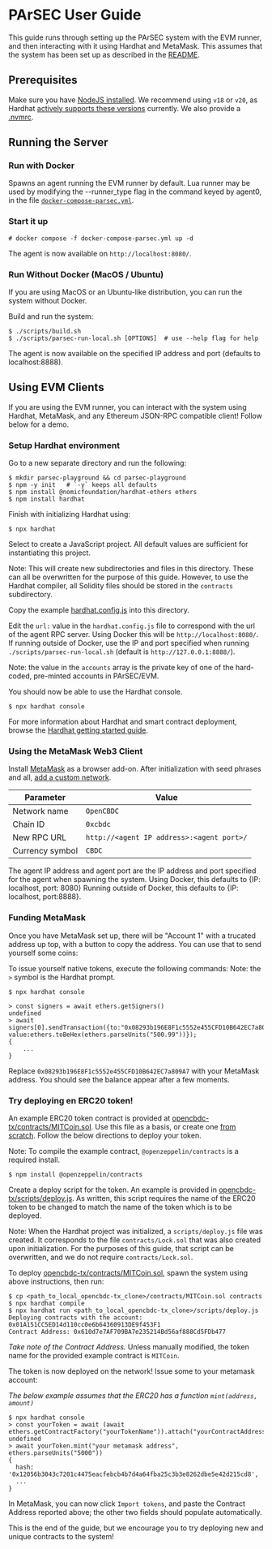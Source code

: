 # PArSEC User Guide

This guide runs through setting up the PArSEC system with the EVM runner, and then interacting with it using Hardhat and MetaMask.
This assumes that the system has been set up as described in the [README](https://github.com/mit-dci/opencbdc-tx#readme).

## Prerequisites

Make sure you have [NodeJS installed](https://github.com/nodesource/distributions/blob/master/README.md).
We recommend using `v18` or `v20`, as Hardhat [actively supports these versions](https://github.com/nodejs/release#release-schedule) currently.
We also provide a [.nvmrc](../.nvmrc).
## Running the Server
### Run with Docker

Spawns an agent running the EVM runner by default.
Lua runner may be used by modifying the --runner_type flag in the command keyed by agent0, in the file [`docker-compose-parsec.yml`](https://github.com/mit-dci/opencbdc-tx/blob/trunk/docker-compose-parsec.yml).

### Start it up
```console
# docker compose -f docker-compose-parsec.yml up -d
```

The agent is now available on `http://localhost:8080/`.


### Run Without Docker (MacOS / Ubuntu)
If you are using MacOS or an Ubuntu-like distribution, you can run the system without Docker.

Build and run the system:
```console
$ ./scripts/build.sh
$ ./scripts/parsec-run-local.sh [OPTIONS]  # use --help flag for help
```
The agent is now available on the specified IP address and port (defaults to localhost:8888).

## Using EVM Clients
If you are using the EVM runner, you can interact with the system using Hardhat, MetaMask, and any Ethereum JSON-RPC compatible client!
Follow below for a demo.

### Setup Hardhat environment

Go to a new separate directory and run the following:

```console
$ mkdir parsec-playground && cd parsec-playground
$ npm -y init   # `-y` keeps all defaults
$ npm install @nomicfoundation/hardhat-ethers ethers
$ npm install hardhat
```

Finish with initializing Hardhat using:

```console
$ npx hardhat
```

Select to create a JavaScript project.
All default values are sufficient for instantiating this project.

Note: This will create new subdirectories and files in this directory.
These can all be overwritten for the purpose of this guide.
However, to use the Hardhat compiler, all Solidity files should be stored in the
`contracts` subdirectory.

Copy the example [hardhat.config.js](../scripts/hardhat.config.js) into this directory.

Edit the `url:` value in the `hardhat.config.js` file to correspond with the url of the agent RPC server.
Using Docker this will be `http://localhost:8080/`.
If running outside of Docker, use the IP and port specified when running `./scripts/parsec-run-local.sh` (default is `http://127.0.0.1:8888/`).

Note: the value in the `accounts` array is the private key of one of the hard-coded, pre-minted accounts in PArSEC/EVM.

You should now be able to use the Hardhat console.

```console
$ npx hardhat console
```

For more information about Hardhat and smart contract deployment,
browse the [Hardhat getting started guide](https://hardhat.org/hardhat-runner/docs/getting-started#quick-start).


### Using the MetaMask Web3 Client

Install [MetaMask](https://metamask.io/) as a browser add-on.
After initialization with seed phrases and all, [add a custom network](https://metamask.zendesk.com/hc/en-us/articles/360043227612-How-to-add-a-custom-network-RPC).

| Parameter       | Value                                     |
| --------------- | ------------------------------------------|
| Network name    | `OpenCBDC`                                |
| Chain ID        | `0xcbdc`                                  |
| New RPC URL     | `http://<agent IP address>:<agent port>/` |
| Currency symbol | `CBDC`                                    |

The agent IP address and agent port are the IP address and port specified for the agent when spawning the system.
Using Docker, this defaults to {IP: localhost, port: 8080}
Running outside of Docker, this defaults to {IP: localhost, port:8888}.
### Funding MetaMask

Once you have MetaMask set up, there will be "Account 1" with a trucated address up top, with a button to copy the address.
You can use that to send yourself some coins:

To issue yourself native tokens, execute the following commands:
Note: the `>` symbol is the Hardhat prompt.
```console
$ npx hardhat console

> const signers = await ethers.getSigners()
undefined
> await signers[0].sendTransaction({to:"0x08293b196E8F1c5552e455CFD10B642EC7a809A7", value:ethers.toBeHex(ethers.parseUnits("500.99"))});
{
    ...
}
```

Replace `0x08293b196E8F1c5552e455CFD10B642EC7a809A7` with your MetaMask address.
You should see the balance appear after a few moments.

### Try deploying en ERC20 token!

An example ERC20 token contract is provided at [opencbdc-tx/contracts/MITCoin.sol](../contracts/MITCoin.sol).
Use this file as a basis, or create one [from scratch](https://dev.to/yakult/a-concise-hardhat-tutorial-part-2-writing-erc20-2jpm).
Follow the below directions to deploy your token.

Note: To compile the example contract, `@openzeppelin/contracts` is a required install.
```console
$ npm install @openzeppelin/contracts
```
Create a deploy script for the token. An example is provided in [opencbdc-tx/scripts/deploy.js](../scripts/deploy.js).
As written, this script requires the name of the ERC20 token to be changed to match the name of the token which is to be deployed.

Note: When the Hardhat project was initialized, a `scripts/deploy.js` file was created.
It corresponds to the file `contracts/Lock.sol` that was also created upon initialization.
For the purposes of this guide, that script can be overwritten, and we do not require `contracts/Lock.sol`.

To deploy [opencbdc-tx/contracts/MITCoin.sol](../contracts/MITCoin.sol), spawn the system using above instructions, then run:

```console
$ cp <path_to_local_opencbdc-tx_clone>/contracts/MITCoin.sol contracts
$ npx hardhat compile
$ npx hardhat run <path_to_local_opencbdc-tx_clone>/scripts/deploy.js
Deploying contracts with the account: 0x01A151CC5ED14d110cc0e6b64360913DE9f453F1
Contract Address: 0x610d7e7AF709BA7e235214Bd56af888Cd5FDb477
```

*Take note of the Contract Address.*
Unless manually modified, the token name for the provided example contract is `MITCoin`.

The token is now deployed on the network!
Issue some to your metamask account:

*The below example assumes that the ERC20 has a function `mint(address, amount)`*


```console
$ npx hardhat console
> const yourToken = await (await ethers.getContractFactory("yourTokenName")).attach("yourContractAddress");
undefined
> await yourToken.mint("your metamask address", ethers.parseUnits("5000"))
{
  hash: '0x12056b3043c7201c4475eacfebcb4b7d4a64fba25c3b3e8262dbe5e42d215cd8',
  ...
}
```

In MetaMask, you can now click `Import tokens`, and paste the Contract Address reported above; the other two fields should populate automatically.

This is the end of the guide, but we encourage you to try deploying new and unique contracts to the system!
